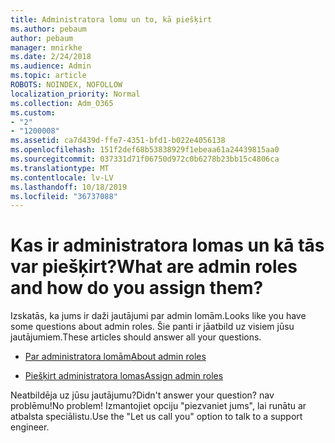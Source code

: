 ```yaml
---
title: Administratora lomu un to, kā piešķirt
ms.author: pebaum
author: pebaum
manager: mnirkhe
ms.date: 2/24/2018
ms.audience: Admin
ms.topic: article
ROBOTS: NOINDEX, NOFOLLOW
localization_priority: Normal
ms.collection: Adm_O365
ms.custom:
- "2"
- "1200008"
ms.assetid: ca7d439d-ffe7-4351-bfd1-b022e4056138
ms.openlocfilehash: 151f2def68b53838929f1ebeaa61a24439815aa0
ms.sourcegitcommit: 037331d71f06750d972c0b6278b23bb15c4806ca
ms.translationtype: MT
ms.contentlocale: lv-LV
ms.lasthandoff: 10/18/2019
ms.locfileid: "36737088"
---
```

# <a name="what-are-admin-roles-and-how-do-you-assign-them"></a><span data-ttu-id="9b0a4-102">Kas ir administratora lomas un kā tās var piešķirt?</span><span class="sxs-lookup"><span data-stu-id="9b0a4-102">What are admin roles and how do you assign them?</span></span>

<span data-ttu-id="9b0a4-103">Izskatās, ka jums ir daži jautājumi par admin lomām.</span><span class="sxs-lookup"><span data-stu-id="9b0a4-103">Looks like you have some questions about admin roles.</span></span> <span data-ttu-id="9b0a4-104">Šie panti ir jāatbild uz visiem jūsu jautājumiem.</span><span class="sxs-lookup"><span data-stu-id="9b0a4-104">These articles should answer all your questions.</span></span>
  
- [<span data-ttu-id="9b0a4-105">Par administratora lomām</span><span class="sxs-lookup"><span data-stu-id="9b0a4-105">About admin roles</span></span>](https://docs.microsoft.com/office365/admin/add-users/about-admin-roles)

- [<span data-ttu-id="9b0a4-106">Piešķirt administratora lomas</span><span class="sxs-lookup"><span data-stu-id="9b0a4-106">Assign admin roles</span></span>](https://docs.microsoft.com/office365/admin/add-users/assign-admin-roles)

<span data-ttu-id="9b0a4-107">Neatbildēja uz jūsu jautājumu?</span><span class="sxs-lookup"><span data-stu-id="9b0a4-107">Didn't answer your question?</span></span> <span data-ttu-id="9b0a4-108">nav problēmu!</span><span class="sxs-lookup"><span data-stu-id="9b0a4-108">No problem!</span></span> <span data-ttu-id="9b0a4-109">Izmantojiet opciju "piezvaniet jums", lai runātu ar atbalsta speciālistu.</span><span class="sxs-lookup"><span data-stu-id="9b0a4-109">Use the "Let us call you" option to talk to a support engineer.</span></span>
  